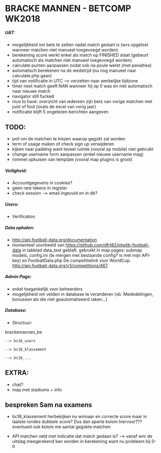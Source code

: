 ﻿# BRACKE MANNEN - BETCOMP WK2018

##### UAT:

- mogelijkheid om bets te zetten nadat match gestart is (wrs opgelost wanneer matchen niet manueel toegevoegd worden)
- berekening score werkt enkel als match op FINISHED staat (gebeurt automatisch als matchen niet manueel toegevoegd worden)
- calculate punten aanpassen zodat ook na poule werkt (met penalties)
- automatisch berekenen na de wedstrijd (nu nog manueel naar calculate.php gaan)
- tijd van notificatie in UTC --> verzetten naar werkelijke tijdzone
- timer next match geeft NAN wanneer hij op 0 was en niet automatisch naar nieuwe match
- navigator still fucked
- nice to have: overzicht van iedereen zijn bets van vorige matchen met juist of fout (zoals de excel van vorig jaar)
- notificatie blijft 5 ongelezen berichten aangeven


## TODO:

- poll om de matchen te kiezen waarop gegokt zal worden
- term of usage maken of check sign up verwijderen
- kijken naar padding want teveel ruimte (vooral op mobile) niet gebruikt
- change username form aanpassen (enkel nieuwe username mag)
- rommel opkuisen van template (vooral map plugins is groot)

##### Veiligheid:

- Accountgegevens in cookies?
- geen rare tekens in register
- check session --> email ingevuld en in db? 

##### Users:

- Verification

##### Data ophalen:

- http://api.football-data.org/documentation
- momenteel voorbeeld van https://github.com/dfrt82/phplib-football-data in tabblad data_test geblaft.
  gebruikt in map pages: submap models, config.ini (te mergen met bestaande config? is met mijn API-key) en FootballData.php
  De competitielink voor WorldCup: http://api.football-data.org/v1/competitions/467
  
##### Admin Page:

- enkel toegankelijk voor beheerders
- mogelijkheid om velden in database te veranderen (vb. Mededelingen, bonussen als die niet geautomatiseerd raken...)

##### Database:

- Structuur:

 brackemannen_be
 
    --> bc18_users
	
    --> bc18_klassement
	
    --> bc18_...
	
	

## EXTRA:

- chat?  
- map met stadiums + info

## bespreken Sam na examens

-	bc18_klassement herbekijken
	nu winnaar en correcte score maar in laatste rondes dubbele score? Dus dan aparte kolom hiervoor???
	eventueel ook kolom me aantal gegokte matchen
	
-	API matchen veld met indicatie dat match gedaan is? --> vanaf wnr de uitslag meegerekend kan worden in berekening want nu probleem bij 0-0